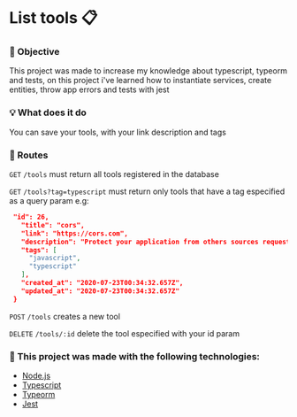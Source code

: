 # List tools 📋

### 🧐 Objective 

This project was made to increase my knowledge about typescript, typeorm and tests, on this project i've learned how to instantiate services, create entities, throw app errors and tests with jest

### 💡 What does it do
You can save your tools, with your link description and tags

### 📏 Routes

`GET` `/tools` must return all tools registered in the database

`GET` `/tools?tag=typescript` must return only tools that have a tag especified as a query param e.g:
 ```json
  "id": 26,
    "title": "cors",
    "link": "https://cors.com",
    "description": "Protect your application from others sources requests",
    "tags": [
      "javascript",
      "typescript"
    ],
    "created_at": "2020-07-23T00:34:32.657Z",
    "updated_at": "2020-07-23T00:34:32.657Z"
  }
 ```

`POST` `/tools` creates a new tool 

`DELETE` `/tools/:id` delete the tool especified with your id param

### 🔨 This project was made with the following technologies:
  - [Node.js](https://nodejs.org/en/)
  - [Typescript](https://www.typescriptlang.org/)
  - [Typeorm](https://typeorm.io/)
  -  [Jest](https://jestjs.io/)

